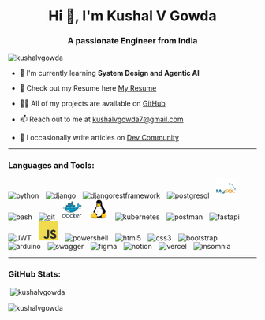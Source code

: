 <h1 align="center">Hi 👋, I'm Kushal V Gowda</h1>
<h3 align="center">A passionate Engineer from India</h3>

<p align="left"> <img src="https://komarev.com/ghpvc/?username=kushalvgowda&label=Profile%20views&color=0e75b6&style=flat" alt="kushalvgowda" /> </p>

- 🌱 I'm currently learning **System Design and Agentic AI**

- 📄 Check out my Resume here [My Resume](https://drive.google.com/file/d/19b7kt1DFUDOyPCpHWhADhpy6DyA4BtCQ/view?usp=sharing)

- 👨‍💻 All of my projects are available on [GitHub](https://github.com/Kushalvgowda)

- 📫 Reach out to me at [kushalvgowda7@gmail.com](kushalvgowda7@gmail.com)

- 📝 I occasionally write articles on [Dev Community](https://dev.to/) <br/>

<hr/>

<h3 align="left">Languages and Tools:</h3>
<p align="left">
    <img src="https://cdn.jsdelivr.net/gh/devicons/devicon@latest/icons/python/python-original.svg" alt="python" width="40" height="40" style="padding-right: 10px;" />
    <img src="https://cdn.worldvectorlogo.com/logos/django.svg" alt="django" width="40" height="40" style="padding-right: 10px;" />
    <img src="https://cdn.jsdelivr.net/gh/devicons/devicon@latest/icons/djangorest/djangorest-original.svg" alt="djangorestframework" width="40" height="40" style="padding-right: 10px;" /> 
    <img src="https://cdn.jsdelivr.net/gh/devicons/devicon@latest/icons/postgresql/postgresql-original.svg" alt="postgresql" width="40" height="40" style="padding-right: 10px;" />
    <img src="https://raw.githubusercontent.com/devicons/devicon/master/icons/mysql/mysql-original-wordmark.svg" alt="mysql" width="40" height="40" style="padding-right: 10px;" />
    <img src="https://www.svgrepo.com/show/353478/bash-icon.svg" alt="bash" width="40" height="40" style="padding-right: 10px;" />
    <img src="https://www.vectorlogo.zone/logos/git-scm/git-scm-icon.svg" alt="git" width="40" height="40" style="padding-right: 10px;" />
    <img src="https://raw.githubusercontent.com/devicons/devicon/master/icons/docker/docker-original-wordmark.svg" alt="docker" width="40" height="40" style="padding-right: 10px;" />
    <img src="https://raw.githubusercontent.com/devicons/devicon/master/icons/linux/linux-original.svg" alt="linux" width="40" height="40" style="padding-right: 10px;" />
    <img src="https://www.vectorlogo.zone/logos/kubernetes/kubernetes-icon.svg" alt="kubernetes" width="40" height="40" style="padding-right: 10px;" />
    <img src="https://www.vectorlogo.zone/logos/getpostman/getpostman-icon.svg" alt="postman" width="40" height="40" style="padding-right: 10px;" />
    <img src="https://icon.icepanel.io/Technology/svg/FastAPI.svg" alt="fastapi" width="40" height="40" style="padding-right: 10px;" />
    <img src="https://img.icons8.com/color/48/java-web-token.png" alt="JWT" width="40" height="40" style="padding-right: 10px;" />
    <img src="https://raw.githubusercontent.com/devicons/devicon/master/icons/javascript/javascript-original.svg" alt="javascript" width="40" height="40" style="padding-right: 10px;" />
    <img src="https://cdn.jsdelivr.net/gh/devicons/devicon@latest/icons/powershell/powershell-original.svg" alt="powershell" width="40" height="40" style="padding-right: 10px;" />
    <img src="https://cdn.jsdelivr.net/gh/devicons/devicon@latest/icons/html5/html5-plain.svg" alt="html5" width="40" height="40" style="padding-right: 10px;" />
    <img src="https://cdn.jsdelivr.net/gh/devicons/devicon@latest/icons/css3/css3-plain.svg" alt="css3" width="40" height="40" style="padding-right: 10px;" />
    <img src="https://www.svgrepo.com/show/303293/bootstrap-4-logo.svg" alt="bootstrap" width="40" height="40" style="padding-right: 10px;" />
    <img src="https://cdn.worldvectorlogo.com/logos/arduino-1.svg" alt="arduino" width="40" height="40" style="padding-right: 10px;" />
    <img src="https://www.svgrepo.com/show/354420/swagger.svg" alt="swagger" width="40" height="40" style="padding-right: 10px;" />
    <img src="https://www.vectorlogo.zone/logos/figma/figma-icon.svg" alt="figma" width="40" height="40" style="padding-right: 10px;" />
    <img src="https://www.svgrepo.com/show/452076/notion.svg" alt="notion" width="40" height="40" style="padding-right: 10px;" />
    <img src="https://www.svgrepo.com/show/354512/vercel.svg" alt="vercel" width="40" height="40" style="padding-right: 10px;" />
    <img src="https://www.svgrepo.com/show/353904/insomnia.svg" alt="insomnia" width="40" height="40" style="padding-right: 10px;" /> </p> <hr/>

<h3 align="left">GitHub Stats:</h3>
<p>&nbsp;<img align="center" src="https://github-readme-stats.vercel.app/api?username=kushalvgowda&show_icons=true&locale=en&theme=blue_navy&hide_border=false&include_all_commits=false&count_private=false" alt="kushalvgowda" /></p>

<p><img align="center" src="https://github-readme-streak-stats.herokuapp.com/?user=kushalvgowda&theme=blue_navy&hide_border=false&" alt="kushalvgowda" /></p>
